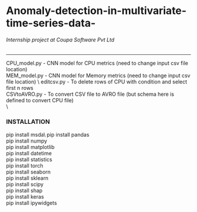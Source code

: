 # Anomaly-detection-in-multivariate-time-series-data-
###### Internship project at Coupa Software Pvt Ltd 
------
CPU_model.py - CNN model for CPU metrics (need to change input csv file location) \
MEM_model.py - CNN model for Memory metrics (need to change input csv file location) \ 
editcsv.py - To delete rows of CPU with condition and select first n rows \
CSVtoAVRO.py - To convert CSV file to AVRO file (but schema here is defined to convert CPU file) \
\
### INSTALLATION 
pip install msda\ 
pip install pandas\
pip install numpy\
pip install matplotlib\
pip install datetime\
pip install statistics\
pip install torch\
pip install seaborn\
pip install sklearn\
pip install scipy\
pip install shap\
pip install keras\
pip install ipywidgets

